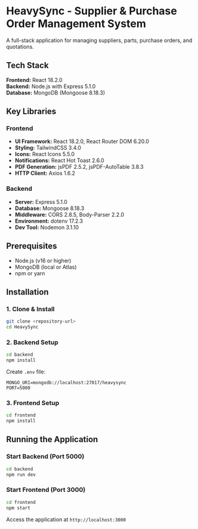 # HeavySync - Supplier & Purchase Order Management System

A full-stack application for managing suppliers, parts, purchase orders, and quotations.

## Tech Stack

**Frontend:** React 18.2.0  
**Backend:** Node.js with Express 5.1.0  
**Database:** MongoDB (Mongoose 8.18.3)

## Key Libraries

### Frontend
- **UI Framework:** React 18.2.0, React Router DOM 6.20.0
- **Styling:** TailwindCSS 3.4.0
- **Icons:** React Icons 5.5.0
- **Notifications:** React Hot Toast 2.6.0
- **PDF Generation:** jsPDF 2.5.2, jsPDF-AutoTable 3.8.3
- **HTTP Client:** Axios 1.6.2

### Backend
- **Server:** Express 5.1.0
- **Database:** Mongoose 8.18.3
- **Middleware:** CORS 2.8.5, Body-Parser 2.2.0
- **Environment:** dotenv 17.2.3
- **Dev Tool:** Nodemon 3.1.10

## Prerequisites

- Node.js (v16 or higher)
- MongoDB (local or Atlas)
- npm or yarn

## Installation

### 1. Clone & Install

```bash
git clone <repository-url>
cd HeavySync
```

### 2. Backend Setup

```bash
cd backend
npm install
```

Create `.env` file:
```
MONGO_URI=mongodb://localhost:27017/heavysync
PORT=5000
```

### 3. Frontend Setup

```bash
cd frontend
npm install
```

## Running the Application

### Start Backend (Port 5000)
```bash
cd backend
npm run dev
```

### Start Frontend (Port 3000)
```bash
cd frontend
npm start
```

Access the application at `http://localhost:3000`